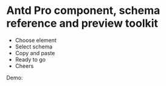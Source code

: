 # Antd Pro component, schema reference and preview toolkit

- Choose element
- Select schema
- Copy and paste
- Ready to go
- Cheers

Demo: